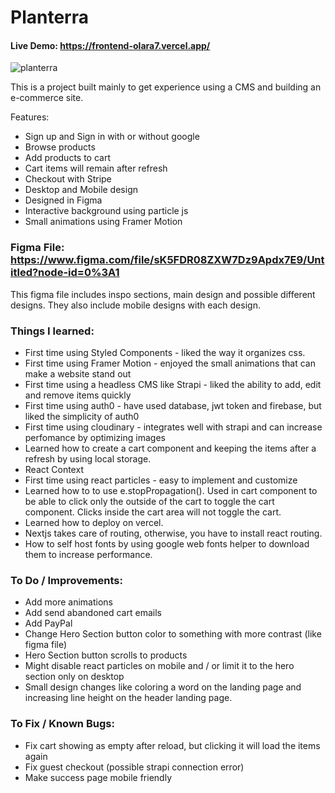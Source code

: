 # Planterra
#### Live Demo: https://frontend-olara7.vercel.app/

![planterra](https://user-images.githubusercontent.com/54912970/184286507-d90eae3b-ea77-40aa-8304-1a7b9da3bfde.PNG)

This is a project built mainly to get experience using a CMS and building an e-commerce site.

Features:
- Sign up and Sign in with or without google
- Browse products
- Add products to cart
- Cart items will remain after refresh
- Checkout with Stripe
- Desktop and Mobile design
- Designed in Figma
- Interactive background using particle js
- Small animations using Framer Motion

### Figma File: https://www.figma.com/file/sK5FDR08ZXW7Dz9Apdx7E9/Untitled?node-id=0%3A1

This figma file includes inspo sections, main design and possible different designs. 
They also include mobile designs with each design.

### Things I learned:
- First time using Styled Components - liked the way it organizes css.
- First time using Framer Motion - enjoyed the small animations that can make a website stand out
- First time using a headless CMS like Strapi - liked the ability to add, edit and remove items quickly
- First time using auth0 - have used database, jwt token and firebase, but liked the simplicity of auth0
- First time using cloudinary - integrates well with strapi and can increase perfomance by optimizing images
- Learned how to create a cart component and keeping the items after a refresh by using local storage.
- React Context
- First time using react particles - easy to implement and customize
- Learned how to to use e.stopPropagation(). Used in cart component to be able to click only the outside of the cart to toggle the cart component. Clicks inside the cart area will not toggle the cart.
- Learned how to deploy on vercel.
- Nextjs takes care of routing, otherwise, you have to install react routing.
- How to self host fonts by using google web fonts helper to download them to increase performance.

### To Do / Improvements:
- Add more animations
- Add send abandoned cart emails
- Add PayPal
- Change Hero Section button color to something with more contrast (like figma file)
- Hero Section button scrolls to products
- Might disable react particles on mobile and / or limit it to the hero section only on desktop
- Small design changes like coloring a word on the landing page and increasing line height on the header landing page.

### To Fix / Known Bugs:
- Fix cart showing as empty after reload, but clicking it will load the items again
- Fix guest checkout (possible strapi connection error)
- Make success page mobile friendly
